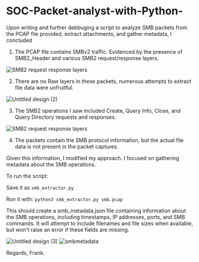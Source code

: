 # SOC-Packet-analyst-with-Python-

Upon writing and further debbuging a script to analyze SMB packets from the PCAP file provided, extract attachments, and gather metadata, I concluded

1. The PCAP file contains SMBv2 traffic. Evidenced by the presence of SMB2_Header and various SMB2 request/response layers.

![SMB2 request response layers](https://github.com/FrankArisah/SOC-Packet-analyst-with-Python-/assets/50199693/ddd2b381-c086-4f33-b74b-a1d906db8828)


2. There are no Raw layers in these packets, numerous attempts to extract file data were unfruitful.

![Untitled design (2)](https://github.com/FrankArisah/SOC-Packet-analyst-with-Python-/assets/50199693/cdbd3a19-2d42-4eab-8273-b41db1d6b7f0)

3. The SMB2 operations I saw included Create, Query Info, Close, and Query Directory requests and responses.

![SMB2 request response layers](https://github.com/FrankArisah/SOC-Packet-analyst-with-Python-/assets/50199693/ddd2b381-c086-4f33-b74b-a1d906db8828)
   
4. The packets contain the SMB protocol information, but the actual file data is not present in the packet captures.


Given this information, I modified my approach. I focused on gathering metadata about the SMB operations. 

To run the script:

Save it as ```smb_extractor.py```

Run it with: ```python3 smb_extractor.py smb.pcap```

This should create a smb_metadata.json file containing information about the SMB operations, including timestamps, IP addresses, ports, and SMB commands. It will attempt to include filenames and file sizes when available, but won't raise an error if these fields are missing.

![Untitled design (3)](https://github.com/FrankArisah/SOC-Packet-analyst-with-Python-/assets/50199693/24c6d73f-6829-4da7-92b2-d8a7b564b10a)
![smbmetadata](https://github.com/FrankArisah/SOC-Packet-analyst-with-Python-/assets/50199693/06f9d00b-d803-4fe0-a952-0dae86d2d2b2)

Regards, 
Frank. 



